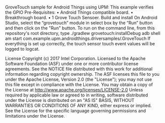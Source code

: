 GroveTouch sample for Android Things using UPM:
This example verifies the GPIO
Pre-Requisites:
•	Android Things compatible board.
•	Breakthrough board.
•	1 Grove Touch Sensoer.
Build and install
On Android Studio, select the “grovetouch” module in select box by the “Run” button and then click on the "Run" button.
To run on the command line, from this repository's root directory, type
./gradlew grovetouch:installDebug adb shell am start com.example.upm.androidthings.driversamples/.GroveTouch
 If everything is set up correctly, the touch sensor touch event values will be logged to logcat.

License
Copyright (c) 2017 Intel Corporation.
Licensed to the Apache Software Foundation (ASF) under one or more contributor license agreements. See the NOTICE file distributed with this work for additional information regarding copyright ownership. The ASF licenses this file to you under the Apache License, Version 2.0 (the "License"); you may not use this file except in compliance with the License. You may obtain a copy of the License at
http://www.apache.org/licenses/LICENSE-2.0
Unless required by applicable law or agreed to in writing, software distributed under the License is distributed on an "AS IS" BASIS, WITHOUT WARRANTIES OR CONDITIONS OF ANY KIND, either express or implied. See the License for the specific language governing permissions and limitations under the License.
